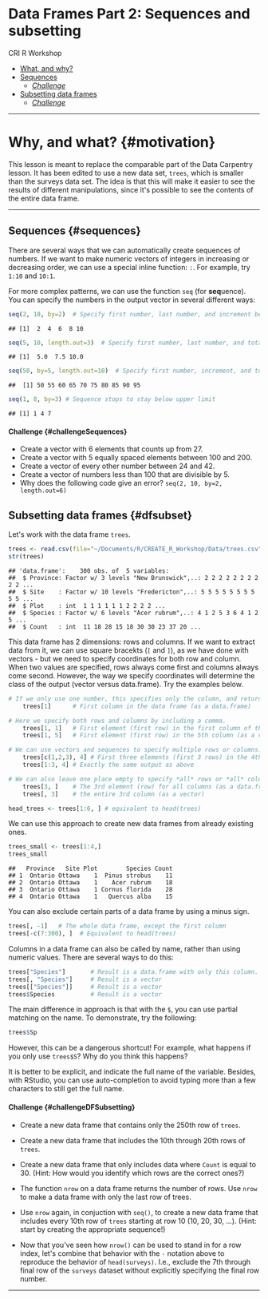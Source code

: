 # Data Frames Part 2: Sequences and subsetting
CRI R Workshop  

* [What, and why?](#motivation)   
* [Sequences](#sequences) 
	+ *[Challenge](#challengeSequences)*
* [Subsetting data frames](#dfsubset)
	+ *[Challenge](#challengeDFSubsetting)*

___

# Why, and what? {#motivation}

This lesson is meant to replace the comparable part of the Data Carpentry lesson.  It has been edited to use a new data set, `trees`, which is smaller than the surveys data set.  The idea is that this will make it easier to see the results of different manipulations, since it's possible to see the contents of the entire data frame.

___

## Sequences {#sequences}

There are several ways that we can automatically create sequences of numbers.  If we want to make numeric vectors of integers in increasing or decreasing order, we can use a special inline function: `:`. For example, try `1:10` and `10:1`.

For more complex patterns, we can use the function `seq` (for **seq**uence). You can specify the numbers in the output vector in several different ways:


```r
seq(2, 10, by=2)  # Specify first number, last number, and increment between numbers
```

```
## [1]  2  4  6  8 10
```

```r
seq(5, 10, length.out=3)  # Specify first number, last number, and total vector length
```

```
## [1]  5.0  7.5 10.0
```

```r
seq(50, by=5, length.out=10)  # Specify first number, increment, and total vector length
```

```
##  [1] 50 55 60 65 70 75 80 85 90 95
```

```r
seq(1, 8, by=3) # Sequence stops to stay below upper limit
```

```
## [1] 1 4 7
```

#### Challenge {#challengeSequences}

* Create a vector with 6 elements that counts up from 27.
* Create a vector with 5 equally spaced elements between 100 and 200.
* Create a vector of every other number between 24 and 42.
* Create a vector of numbers less than 100 that are divisible by 5.
* Why does the following code give an error? `seq(2, 10, by=2, length.out=6)`


## Subsetting data frames {#dfsubset}

Let's work with the data frame `trees`. 


```r
trees <- read.csv(file="~/Documents/R/CREATE_R_Workshop/Data/trees.csv")
str(trees)
```

```
## 'data.frame':	300 obs. of  5 variables:
##  $ Province: Factor w/ 3 levels "New Brunswick",..: 2 2 2 2 2 2 2 2 2 2 ...
##  $ Site    : Factor w/ 10 levels "Fredericton",..: 5 5 5 5 5 5 5 5 5 5 ...
##  $ Plot    : int  1 1 1 1 1 1 2 2 2 2 ...
##  $ Species : Factor w/ 6 levels "Acer rubrum",..: 4 1 2 5 3 6 4 1 2 5 ...
##  $ Count   : int  11 18 28 15 18 30 30 23 37 20 ...
```

This data frame has 2 dimensions: rows and columns. If we want to extract data from it, we can use square bracekts (`[` and `]`), as we have done with vectors - but we need to specify coordinates for both row and column.  When two values are specified, rows always come first and columns always come second.  However, the way we specify coordinates will determine the class of the output (vector versus data.frame).  Try the examples below.


```r
# If we only use one number, this specifies only the column, and returns a data.frame.
	trees[1]      # First column in the data frame (as a data.frame)

# Here we specify both rows and columns by including a comma.
	trees[1, 1]   # First element (first row) in the first column of the data frame (as a vector)
	trees[1, 5]   # First element (first row) in the 5th column (as a vector)

# We can use vectors and sequences to specify multiple rows or columns.
	trees[c(1,2,3), 4] # First three elements (first 3 rows) in the 4th column (as a vector)
	trees[1:3, 4] # Exactly the same output as above

# We can also leave one place empty to specify *all* rows or *all* columns.
	trees[3, ]    # The 3rd element (row) for all columns (as a data.frame)
	trees[, 3]    # the entire 3rd column (as a vector)

head_trees <- trees[1:6, ] # equivalent to head(trees)
```

We can use this approach to create new data frames from already existing ones.


```r
trees_small <- trees[1:4,]
trees_small
```

```
##   Province   Site Plot        Species Count
## 1  Ontario Ottawa    1  Pinus strobus    11
## 2  Ontario Ottawa    1    Acer rubrum    18
## 3  Ontario Ottawa    1 Cornus florida    28
## 4  Ontario Ottawa    1   Quercus alba    15
```

You can also exclude certain parts of a data frame by using a minus sign.


```r
trees[, -1]   # The whole data frame, except the first column
trees[-c(7:300), ]  # Equivalent to head(trees)
```

Columns in a data frame can also be called by name, rather than using numeric values.  There are several ways to do this:


```r
trees["Species"]       # Result is a data.frame with only this column.
trees[, "Species"]     # Result is a vector
trees[["Species"]]     # Result is a vector
trees$Species          # Result is a vector
```

The main difference in approach is that with the `$`, you can use partial matching on the name. To demonstrate, try the following:


```r
trees$Sp
```

However, this can be a dangerous shortcut!  For example, what happens if you only use `trees$S`?  Why do you think this happens?

It is better to be explicit, and indicate the full name of the variable.  Besides, with RStudio, you can use auto-completion to avoid typing more than a few characters to still get the full name.

#### Challenge {#challengeDFSubsetting}

* Create a new data frame that contains only the 250th row of `trees`.

* Create a new data frame that includes the 10th through 20th rows of `trees`.

* Create a new data frame that only includes data where `Count` is equal to 30. (Hint: How would you identify which rows are the correct ones?)

* The function `nrow` on a data frame returns the number of rows. Use `nrow` to make a data frame with only the last row of trees.

* Use `nrow` again, in conjuction with `seq()`, to create a new data frame that includes every 10th row of `trees` starting at row 10 (10, 20, 30, ...).  (Hint: start by creating the appropriate sequence!)

* Now that you've seen how `nrow()` can be used to stand in for a row index, let's combine that behavior with the `-` notation above to reproduce the behavior of `head(surveys)`. I.e., exclude the 7th through final row of the `surveys` dataset without explicitly specifying the final row number.

<hr>




